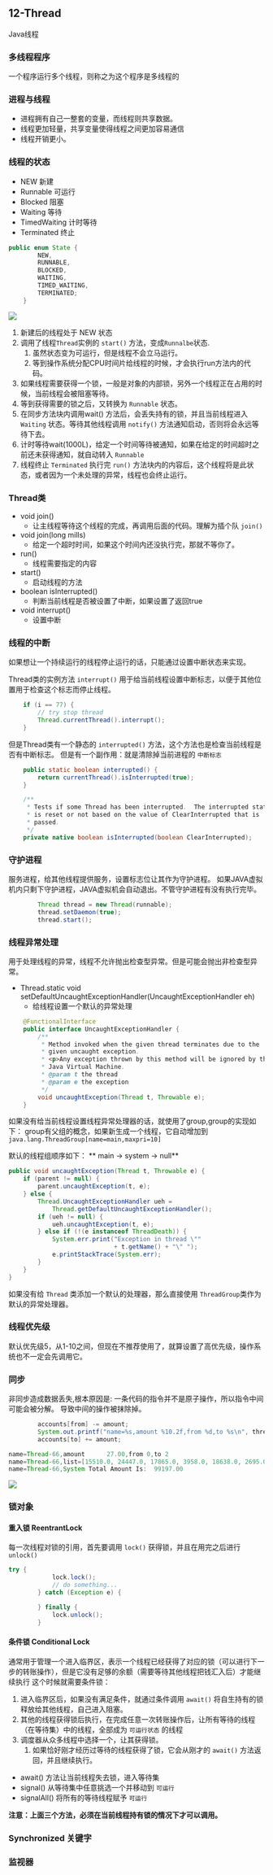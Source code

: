 ## 12-Thread
Java线程


### 多线程程序
一个程序运行多个线程，则称之为这个程序是多线程的

### 进程与线程

- 进程拥有自己一整套的变量，而线程则共享数据。
- 线程更加轻量，共享变量使得线程之间更加容易通信
- 线程开销更小。

### 线程的状态

- NEW 新建
- Runnable 可运行
- Blocked 阻塞
- Waiting 等待
- TimedWaiting 计时等待
- Terminated 终止

```java
public enum State {
        NEW,
        RUNNABLE,
        BLOCKED,
        WAITING,
        TIMED_WAITING,
        TERMINATED;
    }
```
![](https://file.chaobei.xyz/202208071807113.png_imagess)

1. 新建后的线程处于 NEW 状态
2. 调用了线程`Thread`实例的 `start()` 方法，变成`Runnalbe`状态.
   1. 虽然状态变为可运行，但是线程不会立马运行。
   2. 等到操作系统分配CPU时间片给线程的时候，才会执行run方法内的代码。
3. 如果线程需要获得一个锁，一般是对象的内部锁，另外一个线程正在占用的时候，当前线程会被阻塞等待。
4. 等到获得需要的锁之后，又转换为 `Runnable` 状态。
5. 在同步方法块内调用wait() 方法后，会丢失持有的锁，并且当前线程进入 `Waiting` 状态。等待其他线程调用 `notify()` 方法通知启动，否则将会永远等待下去。
6. 计时等待wait(1000L)，给定一个时间等待被通知，如果在给定的时间超时之前还未获得通知，就自动转入 `Runnable`
7. 线程终止 `Terminated` 执行完 `run()` 方法块内的内容后，这个线程将是此状态，或者因为一个未处理的异常，线程也会终止运行。

### Thread类

- void join()
  - 让主线程等待这个线程的完成，再调用后面的代码。理解为插个队 `join()`
- void join(long mills)
  - 给定一个超时时间，如果这个时间内还没执行完，那就不等你了。
- run()
  - 线程需要指定的内容
- start() 
  - 启动线程的方法
- boolean isInterrupted()
  - 判断当前线程是否被设置了中断，如果设置了返回true
- void interrupt()
  - 设置中断

### 线程的中断
如果想让一个持续运行的线程停止运行的话，只能通过设置中断状态来实现。

Thread类的实例方法 `interrupt()` 用于给当前线程设置中断标志，以便于其他位置用于检查这个标志而停止线程。

```java
    if (i == 77) {
        // try stop thread
        Thread.currentThread().interrupt();
    }
```

但是Thread类有一个静态的 `interrupted()` 方法，这个方法也是检查当前线程是否有中断标志。
但是有一个副作用：就是清除掉当前进程的 `中断标志`

```java
    public static boolean interrupted() {
        return currentThread().isInterrupted(true);
    }
```

```java
    /**
     * Tests if some Thread has been interrupted.  The interrupted state
     * is reset or not based on the value of ClearInterrupted that is
     * passed.
     */
    private native boolean isInterrupted(boolean ClearInterrupted);
```

### 守护进程

服务进程，给其他线程提供服务，设置标志位让其作为守护进程。
如果JAVA虚拟机内只剩下守护进程，JAVA虚拟机会自动退出。不管守护进程有没有执行完毕。

```java
        Thread thread = new Thread(runnable);
        thread.setDaemon(true);
        thread.start();
```


### 线程异常处理
用于处理线程的异常，线程不允许抛出检查型异常。但是可能会抛出非检查型异常。

- Thread.static void setDefaultUncaughtExceptionHandler(UncaughtExceptionHandler eh)
  - 给线程设置一个默认的异常处理

```java
    @FunctionalInterface
    public interface UncaughtExceptionHandler {
        /**
         * Method invoked when the given thread terminates due to the
         * given uncaught exception.
         * <p>Any exception thrown by this method will be ignored by the
         * Java Virtual Machine.
         * @param t the thread
         * @param e the exception
         */
        void uncaughtException(Thread t, Throwable e);
    }
```

如果没有给当前线程设置线程异常处理器的话，就使用了group,group的实现如下：
group有父组的概念，如果新生成一个线程，它自动增加到 `java.lang.ThreadGroup[name=main,maxpri=10]`

默认的线程组顺序如下：
** main -> system -> null**

```java
public void uncaughtException(Thread t, Throwable e) {
    if (parent != null) {
        parent.uncaughtException(t, e);
    } else {
        Thread.UncaughtExceptionHandler ueh =
            Thread.getDefaultUncaughtExceptionHandler();
        if (ueh != null) {
            ueh.uncaughtException(t, e);
        } else if (!(e instanceof ThreadDeath)) {
            System.err.print("Exception in thread \""
                             + t.getName() + "\" ");
            e.printStackTrace(System.err);
        }
    }
}
```

如果没有给 `Thread` 类添加一个默认的处理器，那么直接使用 `ThreadGroup`类作为默认的异常处理器。


### 线程优先级
默认优先级5，从1-10之间，但现在不推荐使用了，就算设置了高优先级，操作系统也不一定会先调用它。

### 同步
非同步造成数据丢失,根本原因是: 一条代码的指令并不是原子操作，所以指令中间可能会被分解。
导致中间的操作被抹除掉。

```java
        accounts[from] -= amount;
        System.out.printf("name=%s,amount %10.2f,from %d,to %s\n", threadName, amount, from, to);
        accounts[to] += amount;
```


```java
name=Thread-66,amount      27.00,from 0,to 2
name=Thread-66,list=[15510.0, 24447.0, 17865.0, 3958.0, 18638.0, 2695.0, 3979.0, 2232.0, 273.0, 9600.0]
name=Thread-66,System Total Amount Is:  99197.00
```

![](https://file.chaobei.xyz/202208102246416.png_imagess)

### 锁对象

#### 重入锁 ReentrantLock
每一次线程对锁的引用，首先要调用 `lock()` 获得锁，并且在用完之后进行 `unlock()`

```java
try {
            lock.lock();
            // do something...
        } catch (Exception e) {

        } finally {
            lock.unlock();
        }
```

#### 条件锁 Conditional Lock
通常用于管理一个进入临界区，表示一个线程已经获得了对应的锁（可以进行下一步的转账操作），但是它没有足够的余额（需要等待其他线程把钱汇入后）才能继续执行
这个时候就需要条件锁：

1. 进入临界区后，如果没有满足条件，就通过条件调用 `await()` 将自生持有的锁释放给其他线程，自己进入阻塞。
2. 其他的线程获得锁后执行，在完成任意一次转账操作后，让所有等待的线程（在等待集）中的线程，全部成为 `可运行状态` 的线程
3. 调度器从众多线程中选择一个，让其获得锁。
   1. 如果恰好刚才经历过等待的线程获得了锁，它会从刚才的 `await()` 方法返回，并且继续执行。
   
- await() 方法让当前线程失去锁，进入等待集
- signal() 从等待集中任意挑选一个并移动到 `可运行`
- signalAll() 将所有的等待线程赋予 `可运行`

**注意：上面三个方法，必须在当前线程持有锁的情况下才可以调用。**

### Synchronized 关键字



### 监视器